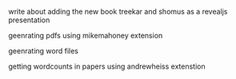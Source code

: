 write about adding the new book treekar and shomus as a revealjs presentation 

geenrating pdfs using mikemahoney extension

geenrating word files

getting wordcounts in papers using andrewheiss extenstion

